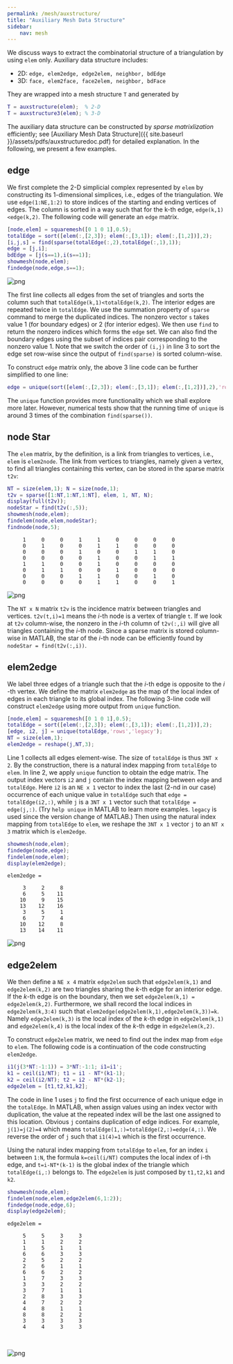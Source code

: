```yaml
---
permalink: /mesh/auxstructure/
title: "Auxiliary Mesh Data Structure"
sidebar:
    nav: mesh
---
```



We discuss ways to extract the combinatorial structure of a triangulation by using `elem`  only. Auxiliary data structure includes: 
- 2D: `edge, elem2edge, edge2elem, neighbor, bdEdge`
- 3D: `face, elem2face, face2elem, neighbor, bdFace`

They are wrapped into a mesh structure `T` and generated by
```matlab
T = auxstructure(elem);  % 2-D
T = auxstructure3(elem); % 3-D
```

The auxiliary data structure can be constructed by *sparse matrixlization* efficiently; see [Auxiliary Mesh Data Structure]({{ site.baseurl }}/assets/pdfs/auxstructuredoc.pdf) for detailed explanation. In the following, we present a few examples.

## edge
We first complete the 2-D simplicial complex represented by `elem` by constructing its 1-dimensional simplices, i.e., edges of the triangulation. We use `edge(1:NE,1:2)` to store indices of the starting and ending vertices of edges. The column is sorted in a way such that for the k-th edge, `edge(k,1)<edge(k,2)`. The following code will generate an `edge` matrix. 

```matlab
[node,elem] = squaremesh([0 1 0 1],0.5);
totalEdge = sort([elem(:,[2,3]); elem(:,[3,1]); elem(:,[1,2])],2);
[i,j,s] = find(sparse(totalEdge(:,2),totalEdge(:,1),1));
edge = [j,i]; 
bdEdge = [j(s==1),i(s==1)];
showmesh(node,elem);
findedge(node,edge,s==1);
```




![png](mesh_figures/auxstructuredoc_4_0.png)
    


The first line collects all edges from the set of triangles and sorts the column such that `totalEdge(k,1)<totalEdge(k,2)`. The interior edges are repeated twice in `totalEdge`. We use the summation property of `sparse` command to merge the duplicated indices. The nonzero vector `s` takes value 1 (for boundary edges) or 2 (for interior edges). We then use `find` to return the nonzero indices which forms the `edge` set. We can also find the boundary edges using the subset of indices pair corresponding to the nonzero value 1. Note that we switch the order of `(i,j)` in line 3 to sort the edge set row-wise since the output of `find(sparse)` is sorted column-wise. 

To construct `edge` matrix only, the above 3 line code can be further simplified to one line:

````matlab
edge = unique(sort([elem(:,[2,3]); elem(:,[3,1]); elem(:,[1,2])],2),'rows');
````

The `unique` function provides more functionality which we shall explore more later. However, numerical tests show that the running time of `unique` is around 3 times of the combination `find(sparse())`. 

## node Star

The `elem` matrix, by the definition, is a link from triangles to vertices, i.e., `elem` is `elem2node`. The link from vertices to triangles, namely given a vertex, to find all triangles containing this vertex, can be stored in the sparse matrix `t2v`:


```matlab
NT = size(elem,1); N = size(node,1);
t2v = sparse([1:NT,1:NT,1:NT], elem, 1, NT, N);
display(full(t2v));
nodeStar = find(t2v(:,5));
showmesh(node,elem);
findelem(node,elem,nodeStar);
findnode(node,5);
```

         1     0     0     1     1     0     0     0     0
         0     1     0     0     1     1     0     0     0
         0     0     0     1     0     0     1     1     0
         0     0     0     0     1     0     0     1     1
         1     1     0     0     1     0     0     0     0
         0     1     1     0     0     1     0     0     0
         0     0     0     1     1     0     0     1     0
         0     0     0     0     1     1     0     0     1




![png](mesh_figures/auxstructuredoc_8_1.png)
    


The `NT x N` matrix `t2v` is the incidence matrix between triangles and vertices. `t2v(t,i)=1` means the $i$​​-th node is a vertex of triangle `t`. If we look at `t2v` column-wise, the nonzero in the $i$-th column of `t2v(:,i)` will give all triangles containing the $i$-th node. Since a sparse matrix is stored column-wise in MATLAB, the star of the $i$​​-th node can be efficiently found by `nodeStar = find(t2v(:,i))`.

## elem2edge

We label three edges of a triangle such that the $i$​-th edge is opposite to the $i$​-th vertex. We define the matrix `elem2edge` as the map of the local index of edges in each triangle to its global index. The following 3-line code will construct `elem2edge` using more output from `unique` function.

```matlab
[node,elem] = squaremesh([0 1 0 1],0.5);
totalEdge = sort([elem(:,[2,3]); elem(:,[3,1]); elem(:,[1,2])],2);
[edge, i2, j] = unique(totalEdge,'rows','legacy');
NT = size(elem,1);
elem2edge = reshape(j,NT,3);
```

Line 1 collects all edges element-wise. The size of `totalEdge` is thus `3NT x 2`. By the construction, there is a natural index mapping from `totalEdge` to `elem`. In line 2, we apply `unique` function to obtain the edge matrix. The output index vectors `i2` and `j` contain the index mapping between `edge` and `totalEdge`. Here `i2` is an `NE x 1` vector to index the last (2-nd in our case) occurrence of each unique value in `totalEdge` such that `edge = totalEdge(i2,:)`, while `j` is a `3NT x 1` vector such that `totalEdge = edge(j,:)`. (Try `help unique` in MATLAB to learn more examples. `legacy` is used since the version change of MATLAB.) Then using the natural index mapping from `totalEdge` to `elem`, we reshape the `3NT x 1` vector `j` to an `NT x 3` matrix which is `elem2edge`.


```matlab
showmesh(node,elem);
findedge(node,edge);
findelem(node,elem);
display(elem2edge);
```


    elem2edge =
    
         3     2     8
         6     5    11
        10     9    15
        13    12    16
         3     5     1
         6     7     4
        10    12     8
        13    14    11




![png](mesh_figures/auxstructuredoc_13_1.png)
    


## edge2elem

We then define a `NE x 4` matrix `edge2elem` such that `edge2elem(k,1)` and `edge2elem(k,2)` are two triangles sharing the $k$​​​-th edge for an interior edge. If the $k$​​​-th edge is on the boundary, then we set `edge2elem(k,1) = edge2elem(k,2)`. Furthermore, we shall record the local indices in `edge2elem(k,3:4)` such that `elem2edge(edge2elem(k,1),edge2elem(k,3))=k`. Namely  `edge2elem(k,3)` is the local index of the $k$​​​-th edge in `edge2elem(k,1)` and `edge2elem(k,4)` is the local index of the $k$​​​-th edge in `edge2elem(k,2)`. 

To construct `edge2elem` matrix, we need to find out the index map from `edge` to `elem`. The following code is a continuation of the code constructing `elem2edge`.

```matlab
i1(j(3*NT:-1:1)) = 3*NT:-1:1; i1=i1';
k1 = ceil(i1/NT); t1 = i1 - NT*(k1-1);
k2 = ceil(i2/NT); t2 = i2 - NT*(k2-1);
edge2elem = [t1,t2,k1,k2];
```

The code in line 1 uses `j` to find the first occurrence of each unique edge in the `totalEdge`. In MATLAB, when assign values using an index vector with duplication, the value at the repeated index will be the last one assigned to this location. Obvious `j` contains duplication of edge indices. For example, `j(1)=j(2)=4` which means `totalEdge(1,:)=totalEdge(2,:)=edge(4,:)`. We reverse the order of `j` such that `i1(4)=1` which is the first occurrence.

Using the natural index mapping from `totalEdge` to `elem`, for an index `i` between `1:N`, the formula `k=ceil(i/NT)` computes the local index of i-th edge, and `t=i-NT*(k-1)` is the global index of the triangle which `totalEdge(i,:)` belongs to. The `edge2elem` is just composed by `t1,t2,k1` and `k2`.


```matlab
showmesh(node,elem);
findelem(node,elem,edge2elem(6,1:2));
findedge(node,edge,6);
display(edge2elem);
```


    edge2elem =
    
         5     5     3     3
         1     1     2     2
         1     5     1     1
         6     6     3     3
         2     5     2     2
         2     6     1     1
         6     6     2     2
         1     7     3     3
         3     3     2     2
         3     7     1     1
         2     8     3     3
         4     7     2     2
         4     8     1     1
         8     8     2     2
         3     3     3     3
         4     4     3     3


​    

![png](mesh_figures/auxstructuredoc_17_1.png)

